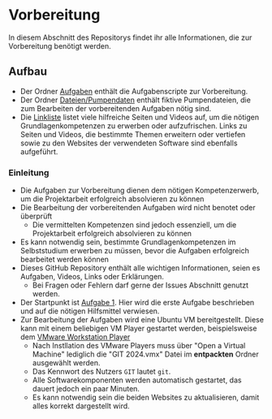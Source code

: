 # Vorbereitung
In diesem Abschnitt des Repositorys findet ihr alle Informationen, die zur Vorbereitung benötigt werden.

## Aufbau
* Der Ordner [Aufgaben](Aufgaben) enthält die Aufgabenscripte zur Vorbereitung.
* Der Ordner [Dateien/Pumpendaten](Dateien/Pumpendaten) enthält fiktive Pumpendateien, die zum Bearbeiten der vorbereitenden Aufgaben nötig sind.
* Die [Linkliste](Linkliste.md) listet viele hilfreiche Seiten und Videos auf, um die nötigen Grundlagenkompetenzen zu erwerben oder aufzufrischen. Links zu Seiten und Videos, die bestimmte Themen erweitern oder vertiefen sowie zu den Websites der verwendeten Software sind ebenfalls aufgeführt.

### Einleitung
* Die Aufgaben zur Vorbereitung dienen dem nötigen Kompetenzerwerb, um die Projektarbeit erfolgreich absolvieren zu können
* Die Bearbeitung der vorbereitenden Aufgaben wird nicht benotet oder überprüft
  * Die vermittelten Kompetenzen sind jedoch essenziell, um die Projektarbeit erfolgreich absolvieren zu können
* Es kann notwendig sein, bestimmte Grundlagenkompetenzen im Selbststudium erwerben zu müssen, bevor die Aufgaben erfolgreich bearbeitet werden können
* Dieses GitHub Repository enthält alle wichtigen Informationen, seien es Aufgaben, Videos, Links oder Erklärungen.
  * Bei Fragen oder Fehlern darf gerne der Issues Abschnitt genutzt werden.
* Der Startpunkt ist [Aufgabe 1](Aufgaben/Aufgabe1.md). Hier wird die erste Aufgabe beschrieben und auf die nötigen Hilfsmittel verwiesen.
* Zur Bearbeitung der Aufgaben wird eine Ubuntu VM bereitgestellt. Diese kann mit einem beliebigen VM Player gestartet werden, beispielsweise dem [VMware Workstation Player](https://www.vmware.com/products/workstation-player/workstation-player-evaluation.html.html)
  * Nach Instllation des VMware Players muss über "Open a Virtual Machine" lediglich die "GIT 2024.vmx" Datei im **entpackten** Ordner ausgewählt werden.
  * Das Kennwort des Nutzers `GIT` lautet `git`.
  * Alle Softwarekomponenten werden automatisch gestartet, das dauert jedoch ein paar Minuten.
  * Es kann notwendig sein die beiden Websites zu aktualisieren, damit alles korrekt dargestellt wird.

